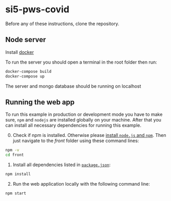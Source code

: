 # si5-pws-covid

Before any of these instructions, clone the repository.

## Node server

Install [docker](https://docs.docker.com/get-docker/)

To run the server you should open a terminal in the root folder then run:
```bash
docker-compose build
docker-compose up
```

The server and mongo database should be running on localhost

## Running the web app

To run this example in production or development mode you have to make sure, `npm` and `nodejs` are installed globally on your machine. After that you can install all necessary dependencies for running this example.

0. Check if npm is installed. Otherwise please [install `node.js` and `npm`](https://nodejs.org/en/download/package-manager/). Then just navigate to the *front* folder using these command lines:
```bash
npm -v
cd front
```

1. Install all dependencies listed in [`package.json`](front/package.json):
```bash
npm install
```

2. Run the web application locally with the following command line:
```bash
npm start
```

